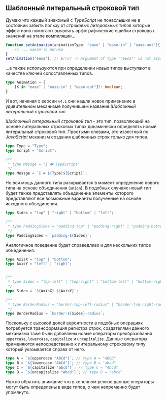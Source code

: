 ## Шаблонный литеральный строковой тип

Думаю что каждый знакомый с _TypeScript_ не понаслышки не в состоянии забыть пользу от _строковых литеральных типов_ которые эффективно помогают выявлять орфографические ошибки строковых значений на этапе компиляции...

`````ts
function setAnimation(animationType: "ease" | "ease-in" | "ease-out"){
    // ... какая-то логика
}
setAnimation("eesa"); // Error -> Argument of type '"eesa"' is not assignable to parameter of type '"ease" | "ease-in" | "ease-out"'.
`````

...а также используются при определении новых типов выступают в качестве ключей сопоставленных типов.

`````ts
type Animation = {
    [K in "ease" | "ease-in" | "ease-out"]?: boolean;
}
`````

И вот, начиная с версии `v4.1` они нашли новое применение в удивительном механизме получившем название _Шаблонный литеральный строковой тип_.

_Шаблонный литеральный строковой тип_ - это тип, позволяющий на основе литеральных строковых типах динамически определять новый литеральный строковой тип. Простыми словами, это известный по _JavaScript_ механизм создания шаблонных строк только для типов.

`````ts
type Type = "Type";
type Script = "Script";

/**
 * type Messge = "I ❤️ TypeScript"
 */
type Messge = `I ❤️ ${Type}${Script}`;
`````

Но вся мощь данного типа раскрывается в момент определение нового типа на основе объединения (`union`). В подобных случаях новый тип будет также представлять объединение элементы которого представляют все возможные варианты полученные на основе исходного объединения. 

`````ts
type Sides = "top" | "right" | "bottom" | "left";

/**
 * type PaddingSides = "padding-top" | "padding-right" | "padding-bottom" | "padding-left"
 */
type PaddingSides = `padding-${Sides}`;
`````

Аналогичное поведение будет справедливо и для нескольких типов объединения.

`````ts
type AxisX = "top" | "bottom";
type AxisY = "left" | "right";


/**
 * type Sides = "top-left" | "top-right" | "bottom-left" | "bottom-right"
 */
type Sides = `${AxisX}-${AxisY}`;

/**
 * type BorderRadius = "border-top-left-radius" | "border-top-right-radius" | "border-bottom-left-radius" | "border-bottom-right-radius"
 */
type BorderRadius = `border-${Sides}-radius`;
`````

Поскольку с высокой долей вероятности в подобных операциях потребуется трансформация регистра строк, создателями данного механизма таже были добавлены новые операторы преобразования `uppercase`, `lowercase`, `capitalize` и `uncapitalize`. Данные операторы применяются непосредственно к литеральному строковому типу который указывается справа от него.

`````ts
type A = `${uppercase "AbCd"}`; // type A = "ABCD"
type B = `${lowercase "AbCd"}`; // type B = "abcd"
type C = `${capitalize "abcd"}`; // type C = "Abcd"
type D = `${uncapitalize "Abcd"}`; // type D = "abcd"
`````

Нужно обратить внимание что в конечном релизе данные операторы могут быть определены в виде типов, о чем непременно будет упомянуто.  
